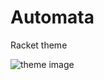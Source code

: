 # Automata

Racket theme

![theme image](https://github.com/[username]/[reponame]/blob/[branch]/theme.png?raw=true)